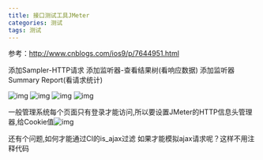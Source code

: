 ```yaml
---
title: 接口测试工具JMeter
categories: 测试
tags: 测试
---
```


参考：http://www.cnblogs.com/ios9/p/7644951.html

添加Sampler-HTTP请求
添加监听器-查看结果树(看响应数据)
添加监听器Summary Report(看请求统计)



![img](/img/JMeter/demo-0.png)
![img](/img/JMeter/demo-1.png)
![img](/img/JMeter/demo-2.png)
![img](/img/JMeter/demo-3.png)


一般管理系统每个页面只有登录才能访问,所以要设置JMeter的HTTP信息头管理器,给Cookie值![img](img/JMeter/demo-4.png)

还有个问题,如何才能通过CI的is_ajax过滤
如果才能模拟ajax请求呢？这样不用注释代码
